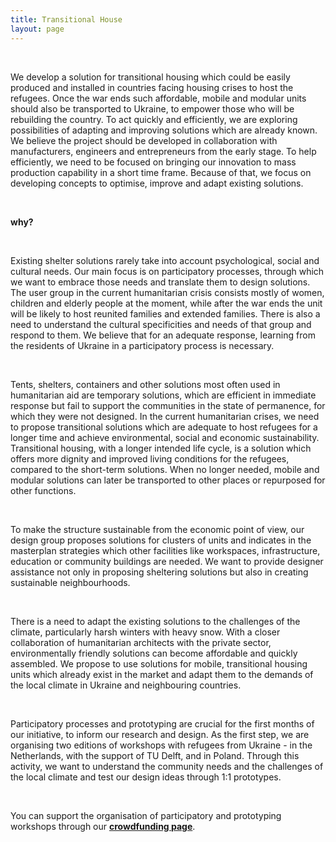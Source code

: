 ```yaml
---
title: Transitional House
layout: page
---
```


<br>

We develop a solution for transitional housing which could be easily produced and installed in countries facing housing 
crises to host the refugees. Once the war ends such affordable, mobile and modular units should also be transported to 
Ukraine, to empower those who will be rebuilding the country. To act quickly and efficiently, we are exploring 
possibilities of adapting and improving solutions which are already known. We believe the project should be developed in 
collaboration with manufacturers, engineers and entrepreneurs from the early stage. To help efficiently, we need to be 
focused on bringing our innovation to mass production capability in a short time frame. Because of that, we focus on 
developing concepts to optimise, improve and adapt existing solutions. 

<br>

**why?**
<div class="ml-10">

<br>

Existing shelter solutions rarely take into account psychological, social and cultural needs. Our main focus is on 
participatory processes, through which we want to embrace those needs and translate them to design solutions. The user 
group in the current humanitarian crisis consists mostly of women, children and elderly people at the moment, while 
after the war ends the unit will be likely to host reunited families and extended families. There is also a need to 
understand the cultural specificities and needs of that group and respond to them. We believe that for an adequate 
response, learning from the residents of Ukraine in a participatory process is necessary.

<br> 

Tents, shelters, containers and other solutions most often used in humanitarian aid are temporary solutions, which are 
efficient in immediate response but fail to support the communities in the state of permanence, for which they were not 
designed. In the current humanitarian crises, we need to propose transitional solutions which are adequate to host 
refugees for a longer time and achieve environmental, social and economic sustainability.  Transitional housing, with a 
longer intended life cycle, is a solution which offers more dignity and improved living conditions for the refugees, 
compared to the short-term solutions. When no longer needed, mobile and modular solutions can later be transported to 
other places or repurposed for other functions.

<br> 

To make the structure sustainable from the economic point of view, our design group proposes solutions for clusters of 
units and indicates in the masterplan strategies which other facilities like workspaces, infrastructure, education or 
community buildings are needed. We want to provide designer assistance not only in proposing sheltering solutions but 
also in creating sustainable neighbourhoods.

<br> 

There is a need to adapt the existing solutions to the challenges of the climate, particularly harsh winters with heavy 
snow. With a closer collaboration of humanitarian architects with the private sector, environmentally friendly solutions 
can become affordable and quickly assembled. We propose to use solutions for mobile, transitional housing units which 
already exist in the market and adapt them to the demands of the local climate in Ukraine and neighbouring countries. 

</div>

<br> 

Participatory processes and prototyping are crucial for the first months of our initiative, to inform our research and 
design. As the first step, we are organising two editions of workshops with refugees from Ukraine - in the Netherlands, 
with the support of TU Delft, and in Poland. Through this activity, we want to understand the community needs and the 
challenges of the local climate and test our design ideas through 1:1 prototypes. 

<br> 

You can support the organisation of participatory and prototyping workshops through our 
**<a href="https://supporttudelft.nl/project/safe-refuge" class="hover:text-gray-500">crowdfunding page</a>**.